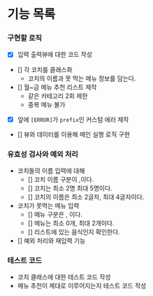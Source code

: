 # 기능 목록

### 구현할 로직

- [x] 입력 출력뷰에 대한 코드 작성
- [] 각 코치를 클래스화
  - 코치의 이름과 못 먹는 메뉴 정보를 담는다.
- [] 월~금 메뉴 추천 리스트 제작
  - 같은 카테고리 2회 제한
  - 중복 메뉴 불가
- [x] 앞에 `[ERROR]`가 `prefix`인 커스텀 에러 제작
- [] 뷰와 데이터를 이용해 메인 실행 로직 구현

### 유효성 검사와 예외 처리

- 코치들의 이름 입력에 대해
  - [] 코치 이름 구분이 ,이다.
  - [] 코치는 최소 2명 최대 5명이다.
  - [] 코치의 이름은 최소 2글자, 최대 4글자이다.
- 코치가 못먹는 메뉴 입력
  - [] 메뉴 구분은 , 이다.
  - [] 메뉴는 최소 0개, 최대 2개이다.
  - [] 리스트에 있는 음식인지 확인한다.
- [] 예외 처리와 재입력 기능

### 테스트 코드

- 코치 클래스에 대한 테스트 코드 작성
- 메뉴 추천이 제대로 이루어지는지 테스트 코드 작성

